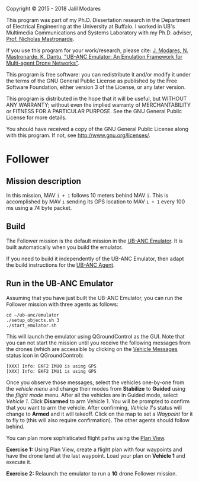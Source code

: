 Copyright © 2015 - 2018 Jalil Modares

This program was part of my Ph.D. Dissertation research in the Department of Electrical Engineering at the University at Buffalo. I worked in UB's Multimedia Communications and Systems Laboratory with my Ph.D. adviser, [Prof. Nicholas Mastronarde](http://www.eng.buffalo.edu/~nmastron).

If you use this program for your work/research, please cite:
[J. Modares, N. Mastronarde, K. Dantu, "UB-ANC Emulator: An Emulation Framework for Multi-agent Drone Networks"](https://doi.org/10.1109/SIMPAR.2016.7862404).

This program is free software: you can redistribute it and/or modify it under the terms of the GNU General Public License as published by the Free Software Foundation, either version 3 of the License, or any later version.

This program is distributed in the hope that it will be useful, but WITHOUT ANY WARRANTY; without even the implied warranty of MERCHANTABILITY or FITNESS FOR A PARTICULAR PURPOSE. See the GNU General Public License for more details.

You should have received a copy of the GNU General Public License along with this program. If not, see <http://www.gnu.org/licenses/>.

# Follower
## Mission description
In this mission, MAV `i + 1` follows 10 meters behind MAV `i`. This is accomplished by MAV `i` sending its GPS location to MAV `i + 1` every 100 ms using a 74 byte packet.

## Build
The Follower mission is the default mission in the [UB-ANC Emulator](https://github.com/jmodares/UB-ANC-Emulator). It is built automatically when you build the emulator.

If you need to build it independently of the UB-ANC Emulator, then adapt the build instructions for the [UB-ANC Agent](https://github.com/jmodares/UB-ANC-Agent).

## Run in the UB-ANC Emulator
Assuming that you have just built the UB-ANC Emulator, you can run the Follower mission with three agents as follows:

```
cd ~/ub-anc/emulator
./setup_objects.sh 3
./start_emulator.sh
```

This will launch the emulator using QGroundControl as the GUI. Note that you can not start the mission until you receive the following messages from the drones (which are accessible by clicking on the [Vehicle Messages](https://docs.qgroundcontrol.com/en/toolbar/toolbar.html) status icon in QGroundControl):

```
[XXX] Info: EKF2 IMU0 is using GPS
[XXX] Info: EKF2 IMU1 is using GPS
```

Once you observe those messages, select the vehicles one-by-one from the *vehicle menu* and change their modes from **Stabilize** to **Guided** using the *flight mode* menu. After all the vehicles are in Guided mode, select *Vehicle 1*. Click **Disarmed** to arm Vehicle 1. You will be prompted to confirm that you want to arm the vehicle. After confirming, *Vehicle 1*'s status will change to **Armed** and it will takeoff. Click on the map to set a *Waypoint* for it to fly to (this will also require confirmation). The other agents should follow behind.

You can plan more sophisticated flight paths using the [Plan View](https://docs.qgroundcontrol.com/en/PlanView/PlanView.html).

**Exercise 1:** Using Plan View, create a flight plan with four  waypoints and have the drone land at the last waypoint. Load your plan on **Vehicle 1** and execute it.

**Exercise 2:** Relaunch the emulator to run a **10** drone Follower mission.

